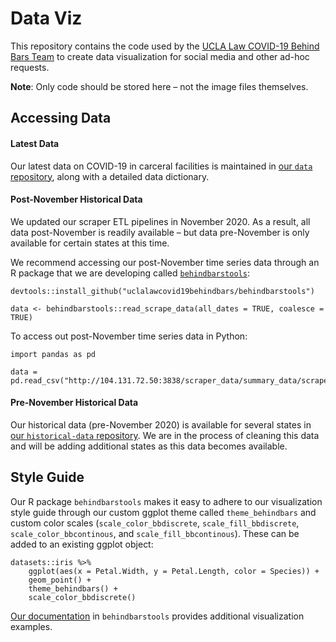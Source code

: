 # Data Viz 

This repository contains the code used by the [UCLA Law COVID-19 Behind Bars Team](https://uclacovidbehindbars.org/)
to create data visualization for social media and other ad-hoc requests. 

**Note**: Only code should be stored here – not the image files themselves. 

## Accessing Data 

#### Latest Data
Our latest data on COVID-19 in carceral facilities is maintained in [our `data` repository](https://github.com/uclalawcovid19behindbars/data), along with a detailed data dictionary. 

#### Post-November Historical Data 
We updated our scraper ETL pipelines in November 2020. As a result, all data post-November is readily available – but data pre-November is only available for certain states at this time. 

We recommend accessing our post-November time series data through an R package that we are developing called [`behindbarstools`](https://github.com/uclalawcovid19behindbars/behindbarstools): 
```
devtools::install_github("uclalawcovid19behindbars/behindbarstools")

data <- behindbarstools::read_scrape_data(all_dates = TRUE, coalesce = TRUE)
```

To access out post-November time series data in Python: 
```
import pandas as pd 

data = pd.read_csv("http://104.131.72.50:3838/scraper_data/summary_data/scraped_time_series.csv")
```

#### Pre-November Historical Data 
Our historical data (pre-November 2020) is available for several states in [our `historical-data` repository](https://github.com/uclalawcovid19behindbars/historical-data/tree/main/data). We are in the process of cleaning this data and will be adding additional states as this data becomes available. 

## Style Guide 

Our R package `behindbarstools` makes it easy to adhere to our visualization style guide through our custom ggplot theme called `theme_behindbars` and custom color scales (`scale_color_bbdiscrete`, `scale_fill_bbdiscrete`, `scale_color_bbcontinous`, and `scale_fill_bbcontinous`). These can be added to an existing ggplot object: 

```
datasets::iris %>%
    ggplot(aes(x = Petal.Width, y = Petal.Length, color = Species)) +
    geom_point() +
    theme_behindbars() +
    scale_color_bbdiscrete()
```

[Our documentation](https://github.com/uclalawcovid19behindbars/behindbarstools) in `behindbarstools` provides additional visualization examples. 

